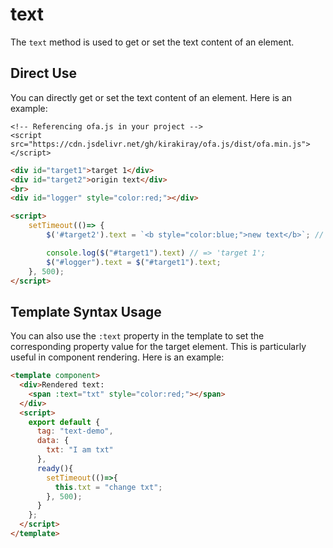 # text

The `text` method is used to get or set the text content of an element.

## Direct Use

You can directly get or set the text content of an element. Here is an example:

<html-viewer>

```
<!-- Referencing ofa.js in your project -->
<script src="https://cdn.jsdelivr.net/gh/kirakiray/ofa.js/dist/ofa.min.js"></script>
```

```html
<div id="target1">target 1</div>
<div id="target2">origin text</div>
<br>
<div id="logger" style="color:red;"></div>

<script>
    setTimeout(()=> {
        $('#target2').text = `<b style="color:blue;">new text</b>`; // can only set text, if you want tags to take effect, please set html attribute

        console.log($("#target1").text) // => 'target 1';
        $("#logger").text = $("#target1").text;
    }, 500);
</script>
```

</html-viewer>

## Template Syntax Usage

You can also use the `:text` property in the template to set the corresponding property value for the target element. This is particularly useful in component rendering. Here is an example:

<comp-viewer comp-name="text-demo">

```html
<template component>
  <div>Rendered text: 
    <span :text="txt" style="color:red;"></span>
  </div>
  <script>
    export default {
      tag: "text-demo",
      data: {
        txt: "I am txt"
      },
      ready(){
        setTimeout(()=>{
          this.txt = "change txt";
        }, 500);
      }
    };
  </script>
</template>
```

</comp-viewer>